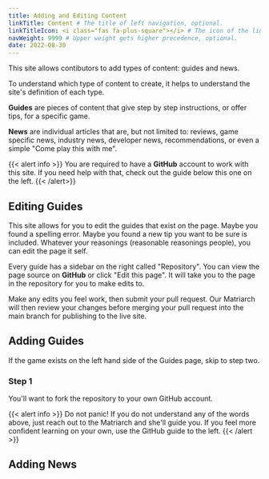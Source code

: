 ```yaml
---
title: Adding and Editing Content
linkTitle: Content # The title of left navigation, optional.
linkTitleIcon: <i class="fas fa-plus-square"></i> # The icon of the link title, optional.
navWeight: 9999 # Upper weight gets higher precedence, optional.
date: 2022-08-30
---
```


This site allows contibutors to add types of content: guides and news.

<!--more-->

To understand which type of content to create, it helps to understand the site's definition of each type.

**Guides** are pieces of content that give step by step instructions, or offer tips, for a specific game.

**News** are individual articles that are, but not limited to: reviews, game specific news, industry news, developer news, recommendations, or even a simple "Come play this with me".

{{< alert info >}}
You are required to have a **GitHub** account to work with this site. If you need help with that, check out the guide below this one on the left.
{{< /alert>}}

## Editing Guides

This site allows for you to edit the guides that exist on the page. Maybe you found a spelling error. Maybe you found a new tip you want to be sure is included. Whatever your reasonings (reasonable reasonings people), you can edit the page it self.

Every guide has a sidebar on the right called "Repository". You can view the page source on **GitHub** or click "Edit this page". It will take you to the page in the repository for you to make edits to.

Make any edits you feel work, then submit your pull request. Our Matriarch will then review your changes before merging your pull request into the main branch for publishing to the live site.

## Adding Guides

If the game exists on the left hand side of the Guides page, skip to step two.

### Step 1

You'll want to fork the repository to your own GitHub account.

{{< alert info >}}
Do not panic! If you do not understand any of the words above, just reach out to the Matriarch and she'll guide you. If you feel more confident learning on your own, use the GitHub guide to the left.
{{< /alert >}}

## Adding News
